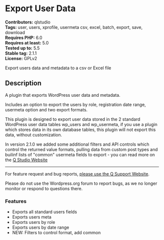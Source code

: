 # Export User Data #

**Contributors:** qlstudio  
**Tags:** user, users, xprofile, usermeta csv, excel, batch, export, save, download  
**Requires PHP:** 6.0  
**Requires at least:** 5.0  
**Tested up to:** 5.5  
**Stable tag:** 2.1.1  
**License:** GPLv2  

Export users data and metadata to a csv or Excel file

## Description ##

A plugin that exports WordPress user data and metadata.

Includes an option to export the users by role, registration date range, usermeta option and two export formats.

This plugin is designed to export user data stored in the 2 standard WordPress user data tables wp_users and wp_usermeta, if you use a plugin which stores data in its own database tables, this plugin will not export this data, without customization.

In version 2.1.0 we added some additional filters and API controls which control the returned value formats, pulling data from custom post types and builinf lists of "common" usermeta fields to export - you can read more on the [Q Studio Website](https://qstudio.us/releases/export-user-data-wordpress-plugin/)

---

For feature request and bug reports, [please use the Q Support Website](https://qstudio.us/support/categories/export-user-data).

Please do not use the Wordpress.org forum to report bugs, as we no longer monitor or respond to questions there.

### Features ###

* Exports all standard users fields
* Exports users meta
* Exports users by role
* Exports users by date range
* NEW: Filters to control format, add common
